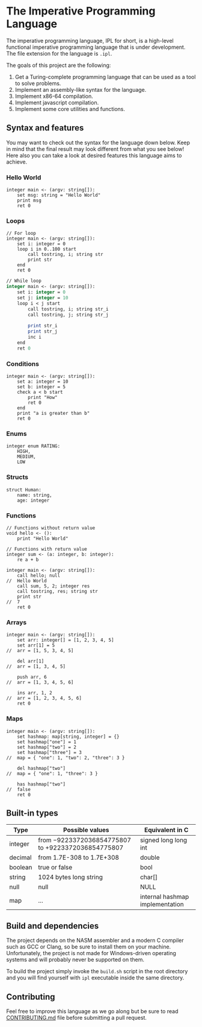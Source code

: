 # The Imperative Programming Language
The imperative programming language, IPL for short, is a high-level functional imperative programming language that is under development. The file extension for the language is `.ipl`.

The goals of this project are the following:
1. Get a Turing-complete programming language that can be used as a tool to solve problems.
2. Implement an assembly-like syntax for the language.
3. Implement x86-64 compilation.
4. Implement javascript compilation.
5. Implement some core utilities and functions.

## Syntax and features
You may want to check out the syntax for the language down below. Keep in mind that the final result may look different from what you see below!
Here also you can take a look at desired features this language aims to achieve.

### Hello World
```ipl
integer main <- (argv: string[]):
    set msg: string = "Hello World"
    print msg
    ret 0
```

### Loops
```ipl
// For loop
integer main <- (argv: string[]):
    set i: integer = 0
    loop i in 0..100 start
        call tostring, i; string str
        print str
    end
    ret 0
```

```pl
// While loop
integer main <- (argv: string[]):
    set i: integer = 0
    set j: integer = 10
    loop i < j start
        call tostring, i; string str_i
        call tostring, j; string str_j
        
        print str_i
        print str_j
        inc i
    end
    ret 0
```

### Conditions
```ipl
integer main <- (argv: string[]):
    set a: integer = 10
    set b: integer = 5
    check a < b start
        print "How"
        ret 0
    end
    print "a is greater than b"
    ret 0
```

### Enums
```ipl
integer enum RATING:
    HIGH,
    MEDIUM,
    LOW
```

### Structs
```ipl
struct Human:
    name: string,
    age: integer
```

### Functions
```ipl
// Functions without return value
void hello <- ():
    print "Hello World"

// Functions with return value
integer sum <- (a: integer, b: integer):
    re a + b

integer main <- (argv: string[]):
    call hello; null
//  Hello World
    call sum, 5, 2; integer res
    call tostring, res; string str
    print str
//  7
    ret 0
```

### Arrays
```ipl
integer main <- (argv: string[]):
    set arr: integer[] = [1, 2, 3, 4, 5]
    set arr[1] = 5
//  arr = [1, 5, 3, 4, 5]

    del arr[1]
//  arr = [1, 3, 4, 5]

    push arr, 6
//  arr = [1, 3, 4, 5, 6]

    ins arr, 1, 2
//  arr = [1, 2, 3, 4, 5, 6]
    ret 0
```

### Maps
```ipl
integer main <- (argv: string[]):
    set hashmap: map[string, integer] = {}
    set hashmap["one"] = 1
    set hashmap["two"] = 2
    set hashmap["three"] = 3
//  map = { "one": 1, "two": 2, "three": 3 }

    del hashmap["two"]
//  map = { "one": 1, "three": 3 }

    has hashmap["two"]
//  false
    ret 0
```

## Built-in types
| Type | Possible values | Equivalent in C |
| ---- | --------------- | --------------- |
| integer | from −9223372036854775807 to +9223372036854775807 | signed long long int |
| decimal | from 1.7E-308 to 1.7E+308 | double |
| boolean | true or false | bool |
| string | 1024 bytes long string | char[] |
| null | null | NULL |
| map | ... | internal hashmap implementation |

## Build and dependencies
The project depends on the NASM assembler and a modern C compiler such as GCC or Clang, so be sure to install them on your machine. Unfortunately, the project is not made for Windows-driven operating systems and will probably never be supported on them.

To build the project simply invoke the `build.sh` script in the root directory and you will find yourself with `ipl` executable inside the same directory.

## Contributing
Feel free to improve this language as we go along but be sure to read [CONTRIBUTING.md](https://github.com/detectivekaktus/ipl/blob/main/CONTRIBUTING.md) file before submitting a pull request.
